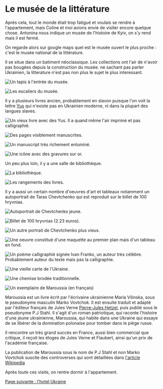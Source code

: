 # Le musée de la littérature

Après cela, tout le monde était trop fatigué et voulais se rendre à
l'appartement, mais Coline et moi avions envie de visiter encore quelque chose.
Antonina nous indique un musée de l'histoire de Kyiv, on s'y rend mais il est
fermé.

On regarde alors sur google maps quel est le musée ouvert le plus proche : c'est
le musée national de la littérature.

Il se situe dans un batiment néoclassique. Les collections ont l'air de n'avoir
pas bougées depuis la construction du musée. ne sachant pas parler Ukrainien, la
litterature n'est pas non plus le sujet le plus interessant.

![Un tapis à l'entrée du musée.](images/kyiv/p4/musee_de_la_literature/tapis.jpg)

![Les escaliers du musée.](images/kyiv/p4/musee_de_la_literature/escaliers.jpg)

Il y a plusieurs livres ancien, probablement en slavon puisque l'on voit la
lettre [Yus](https://en.wikipedia.org/wiki/Yus) qui n'existe pas en Ukrainien
moderne, ni dans la plupart des langues slaves.

![Un vieux livre avec des Yus. Il a quand même l'air imprimé et pas calligraphié.](images/kyiv/p4/musee_de_la_literature/vieux_livre.jpg)

![Des pages visiblement manuscrites.](images/kyiv/p4/musee_de_la_literature/illustrations.jpg)

![Un manuscript très richement enluminé.](images/kyiv/p4/musee_de_la_literature/enluminures.jpg)

![Une icône avec des gravures sur or.](images/kyiv/p4/musee_de_la_literature/icone.jpg)

Un peu plus loin, il y a une salle de bibliothèque.

![La bibliothèque.](images/kyiv/p4/musee_de_la_literature/bibliotheque.jpg)

![Les rangements des livres.](images/kyiv/p4/musee_de_la_literature/etageres.jpg)

Il y a aussi un certain nombre d'oeuvres d'art et tableaux notamment un
autoportrait de Taras Chevtchenko qui est reproduit sur le billet de 100
hryvnias.

![Autoportrait de Chevtchenko jeune.](images/kyiv/p4/musee_de_la_literature/shevchenko_jeune.jpg)

![Billet de 100 hryvnias (2.23 euros).](images/kyiv/p4/musee_de_la_literature/hryvna_100.jpg)

![Un autre portrait de Chevtchenko plus vieux.](images/kyiv/p4/musee_de_la_literature/shevchenko_vieux.jpg)

![Une oeuvre constitué d'une maquette au premier plan mais d'un tableau en fond.](images/kyiv/p4/musee_de_la_literature/maquette_aquarelle.jpg)

![Un poème calligraphié signée Ivan Franko, un auteur très célèbre. Probablement auteur du texte mais pas la calligraphie.](images/kyiv/p4/musee_de_la_literature/poeme_ivan_franko.jpg)

![Une vieille carte de l'Ukraine.](images/kyiv/p4/musee_de_la_literature/carte.jpg)

![Une chemise brodée traditionnelle.](images/kyiv/p4/musee_de_la_literature/chemise.jpg)

![Un exemplaire de Maroussia (en français)](images/kyiv/p4/musee_de_la_literature/maroussia.jpg)

Maroussia est un livre écrit par l'écrivaine ukrainienne Maria Vilinska, sous le
pseudonyme masculin Marko Vovtchok. Il est ensuite traduit et adapté par
l'éditeur français de Jules Verne [Pierre-Jules
Hetzel](https://fr.wikipedia.org/wiki/Pierre-Jules_Hetzel), puis publié sous le
pseudonyme P.J Stahl. Il s'agit d'un roman patriotique, qui raconte l'histoire
d'une jeune ukrainienne, Maroussia, qui habite dans une Ukraine qui essaye de se
libérer de la domination polonaise pour tomber dans le piège russe.

Il rencontre un très grand succès en France, aussi bien commercial que critique,
il reçoit les éloges de Jules Verne et Flaubert, ainsi qu'un prix de l'académie
française.

La publication de Maroussia sous le nom de P.J Stahl et non Marko Vovtchok
suscite des controverses qui sont détaillées dans [l'article
Wikipedia](https://fr.wikipedia.org/wiki/Maroussia)

Après toute ces visite, on rentre dormir à l'appartement.

[Page suivante : l'hotel Ukraine](kyiv_5_hotel_ukraine.md)
